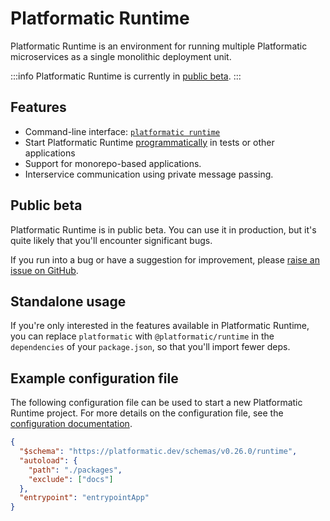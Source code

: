 # Platformatic Runtime

Platformatic Runtime is an environment for running multiple Platformatic
microservices as a single monolithic deployment unit.

:::info
Platformatic Runtime is currently in [public beta](#public-beta).
:::

## Features

- Command-line interface: [`platformatic runtime`](/reference/cli.md#runtime)
- Start Platformatic Runtime [programmatically](/reference/runtime/programmatic.md) in tests or other applications
- Support for monorepo-based applications.
- Interservice communication using private message passing.

## Public beta

Platformatic Runtime is in public beta. You can use it in production, but it's quite
likely that you'll encounter significant bugs.

If you run into a bug or have a suggestion for improvement, please
[raise an issue on GitHub](https://github.com/platformatic/platformatic/issues/new).

## Standalone usage

If you're only interested in the features available in Platformatic Runtime, you can replace `platformatic` with `@platformatic/runtime` in the `dependencies` of your `package.json`, so that you'll import fewer deps.

## Example configuration file

The following configuration file can be used to start a new Platformatic
Runtime project. For more details on the configuration file, see the
[configuration documentation](/reference/runtime/configuration.md).

```json
{
  "$schema": "https://platformatic.dev/schemas/v0.26.0/runtime",
  "autoload": {
    "path": "./packages",
    "exclude": ["docs"]
  },
  "entrypoint": "entrypointApp"
}
```

